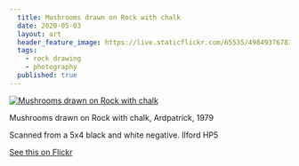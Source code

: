 ```yaml
---
  title: Mushrooms drawn on Rock with chalk
  date: 2020-05-03
  layout: art
  header_feature_image: https://live.staticflickr.com/65535/49849376783_a8769308f8_b.jpg
  tags:
    - rock drawing
    - photography
  published: true
---
```


[![Mushrooms drawn on Rock with chalk](https://live.staticflickr.com/65535/49849376783_caf6b58899_3k.jpg)](https://live.staticflickr.com/65535/49849376783_caf6b58899_3k.jpg)

Mushrooms drawn on Rock with chalk, Ardpatrick, 1979

Scanned from a 5x4 black and white negative. Ilford HP5


[See this on Flickr](https://flic.kr/p/2iX25Zv)
